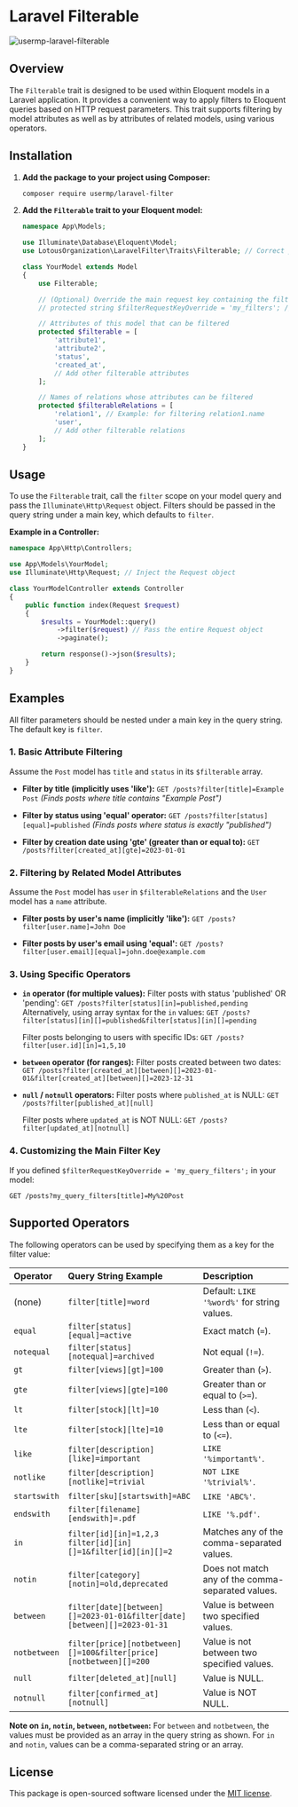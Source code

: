 # Laravel Filterable

![usermp-laravel-filterable](https://banners.beyondco.de/Laravel%20Filterable.png?theme=light&packageManager=composer+require&packageName=usermp%2Flaravel-filter&pattern=bankNote&style=style_1&description=The+Filterable+trait+is+designed+to+be+used+within+Eloquent+models+in+a+Laravel+application.&md=1&showWatermark=0&fontSize=100px&images=https%3A%2F%2Flaravel.com%2Fimg%2Flogomark.min.svg)

## Overview

The `Filterable` trait is designed to be used within Eloquent models in a Laravel application. It provides a convenient way to apply filters to Eloquent queries based on HTTP request parameters. This trait supports filtering by model attributes as well as by attributes of related models, using various operators.

## Installation

1.  **Add the package to your project using Composer:**

    ```bash
    composer require usermp/laravel-filter
    ```

2.  **Add the `Filterable` trait to your Eloquent model:**

    ```php
    namespace App\Models;

    use Illuminate\Database\Eloquent\Model;
    use LotousOrganization\LaravelFilter\Traits\Filterable; // Correct path to the Trait

    class YourModel extends Model
    {
        use Filterable;

        // (Optional) Override the main request key containing the filters.
        // protected string $filterRequestKeyOverride = 'my_filters'; // Defaults to 'filter'

        // Attributes of this model that can be filtered
        protected $filterable = [
            'attribute1',
            'attribute2',
            'status',
            'created_at',
            // Add other filterable attributes
        ];

        // Names of relations whose attributes can be filtered
        protected $filterableRelations = [
            'relation1', // Example: for filtering relation1.name
            'user',
            // Add other filterable relations
        ];
    }
    ```

## Usage

To use the `Filterable` trait, call the `filter` scope on your model query and pass the `Illuminate\Http\Request` object. Filters should be passed in the query string under a main key, which defaults to `filter`.

**Example in a Controller:**

```php
namespace App\Http\Controllers;

use App\Models\YourModel;
use Illuminate\Http\Request; // Inject the Request object

class YourModelController extends Controller
{
    public function index(Request $request)
    {
        $results = YourModel::query()
            ->filter($request) // Pass the entire Request object
            ->paginate();

        return response()->json($results);
    }
}
```

## Examples

All filter parameters should be nested under a main key in the query string. The default key is `filter`.

### 1. Basic Attribute Filtering

Assume the `Post` model has `title` and `status` in its `$filterable` array.

* **Filter by title (implicitly uses 'like'):**
    `GET /posts?filter[title]=Example Post`
    *(Finds posts where title contains "Example Post")*

* **Filter by status using 'equal' operator:**
    `GET /posts?filter[status][equal]=published`
    *(Finds posts where status is exactly "published")*

* **Filter by creation date using 'gte' (greater than or equal to):**
    `GET /posts?filter[created_at][gte]=2023-01-01`

### 2. Filtering by Related Model Attributes

Assume the `Post` model has `user` in `$filterableRelations` and the `User` model has a `name` attribute.

* **Filter posts by user's name (implicitly 'like'):**
    `GET /posts?filter[user.name]=John Doe`

* **Filter posts by user's email using 'equal':**
    `GET /posts?filter[user.email][equal]=john.doe@example.com`

### 3. Using Specific Operators

* **`in` operator (for multiple values):**
    Filter posts with status 'published' OR 'pending':
    `GET /posts?filter[status][in]=published,pending`
    Alternatively, using array syntax for the `in` values:
    `GET /posts?filter[status][in][]=published&filter[status][in][]=pending`

    Filter posts belonging to users with specific IDs:
    `GET /posts?filter[user.id][in]=1,5,10`

* **`between` operator (for ranges):**
    Filter posts created between two dates:
    `GET /posts?filter[created_at][between][]=2023-01-01&filter[created_at][between][]=2023-12-31`

* **`null` / `notnull` operators:**
    Filter posts where `published_at` is NULL:
    `GET /posts?filter[published_at][null]`

    Filter posts where `updated_at` is NOT NULL:
    `GET /posts?filter[updated_at][notnull]`

### 4. Customizing the Main Filter Key

If you defined `$filterRequestKeyOverride = 'my_query_filters';` in your model:

`GET /posts?my_query_filters[title]=My%20Post`

## Supported Operators

The following operators can be used by specifying them as a key for the filter value:

| Operator     | Query String Example                                                                    | Description                                      |
| :----------- | :-------------------------------------------------------------------------------------- | :----------------------------------------------- |
| (none)       | `filter[title]=word`                                                                    | Default: `LIKE '%word%'` for string values.      |
| `equal`      | `filter[status][equal]=active`                                                          | Exact match (`=`).                               |
| `notequal`   | `filter[status][notequal]=archived`                                                     | Not equal (`!=`).                                |
| `gt`         | `filter[views][gt]=100`                                                                 | Greater than (`>`).                              |
| `gte`        | `filter[views][gte]=100`                                                                | Greater than or equal to (`>=`).                 |
| `lt`         | `filter[stock][lt]=10`                                                                  | Less than (`<`).                                 |
| `lte`        | `filter[stock][lte]=10`                                                                 | Less than or equal to (`<=`).                    |
| `like`       | `filter[description][like]=important`                                                   | `LIKE '%important%'`.                            |
| `notlike`    | `filter[description][notlike]=trivial`                                                  | `NOT LIKE '%trivial%'`.                          |
| `startswith` | `filter[sku][startswith]=ABC`                                                           | `LIKE 'ABC%'`.                                   |
| `endswith`   | `filter[filename][endswith]=.pdf`                                                       | `LIKE '%.pdf'`.                                  |
| `in`         | `filter[id][in]=1,2,3` <br> `filter[id][in][]=1&filter[id][in][]=2`                      | Matches any of the comma-separated values.       |
| `notin`      | `filter[category][notin]=old,deprecated`                                                | Does not match any of the comma-separated values. |
| `between`    | `filter[date][between][]=2023-01-01&filter[date][between][]=2023-01-31`                 | Value is between two specified values.           |
| `notbetween` | `filter[price][notbetween][]=100&filter[price][notbetween][]=200`                       | Value is not between two specified values.       |
| `null`       | `filter[deleted_at][null]`                                                              | Value is NULL.                                   |
| `notnull`    | `filter[confirmed_at][notnull]`                                                         | Value is NOT NULL.                               |

**Note on `in`, `notin`, `between`, `notbetween`:**
For `between` and `notbetween`, the values must be provided as an array in the query string as shown. For `in` and `notin`, values can be a comma-separated string or an array.

## License

This package is open-sourced software licensed under the [MIT license](LICENSE.md).
